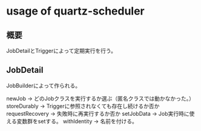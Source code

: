 
# usage of quartz-scheduler

## 概要

JobDetailとTriggerによって定期実行を行う。


## JobDetail

JobBuilderによって作られる。

newJob -> どのJobクラスを実行するか選ぶ（匿名クラスでは動かなかった。）
storeDurably -> Triggerに参照されなくても存在し続けるか否か
requestRecovery -> 失敗時に再実行するか否か
setJobData -> Job実行時に使える変数群をsetする。
withIdentity -> 名前を付ける。
